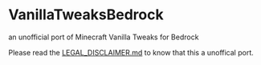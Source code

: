 # VanillaTweaksBedrock

an unofficial port of Minecraft Vanilla Tweaks for Bedrock

Please read the [LEGAL_DISCLAIMER.md](LEGAL_DISCLAIMER.md) to know that this a unoffical port.
